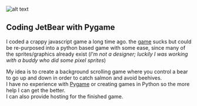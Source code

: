 ![alt text](http://www.bocifious.com/images/gallery/jetbear_big.png "JetBear! The Game!")

## Coding JetBear with Pygame

I coded a crappy javascript game a long time ago.  the [game](http://www.bocifious.com/jetbear.html) sucks but could be re-purposed into a 
python based game with some ease, since many of the sprites/graphics already exist 
(_I'm not a designer; luckily I was working with a buddy who did some pixel sprites_)

My idea is to create a background scrolling game where you control a bear to go up and down in order to catch salmon and avoid beehives.  
I have no experience with [Pygame](https://www.pygame.org/news) or creating games in Python so the more help I can get the better.  
I can also provide hosting for the finished game.